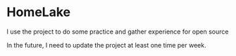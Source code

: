 # HomeLake
I use the project to do some practice and gather experience for open source

In the future, I need to update the project at least one time per week.


